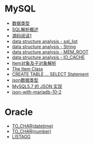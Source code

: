 # MySQL

* [数据类型](./数据类型.md)
* [SQL解析概述](./SQL解析概述.md)
* [源码阅读1](./源码阅读1.md)
* [data structure analysis - sql_list](./data_structure_analysis-sql_list.md)
* [data structure analysis - String](./data_structure_analysis-String.md)
* [data structure analysis - MEM_ROOT](./data_structure_analysis-MEM_ROOT.md)
* [data structure analysis - IO_CACHE](./data_structure_analysis-IO_CACHE.md)
* [Item对象及子对象解析](./Item对象及子对象解析.md)
* [The Item Class](./The_Item_Class.md)
* [CREATE TABLE ... SELECT Statement](./create_select.md)
* [json数据类型](./json数据类型.md)
* [MySQL5.7 的 JSON 实现](./MySQL5.7的JSON实现.md)
* [json-with-mariadb-10-2](./json-with-mariadb-10-2.md)


# Oracle

* [TO_CHAR(datetime)](./TO_CHAR(datetime).md)
* [TO_CHAR(number)](./TO_CHAR(number).md)
* [LISTAGG](./LISTAGG.md)
